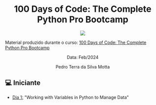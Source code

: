 <h1 align="center">100 Days of Code: The Complete Python Pro Bootcamp
</h1>

<p align="center">
  <img src="https://github.com/terramotta/100-days-python-bootcamp/assets/53800269/9a9ff310-29e7-4a29-b18a-a481110a807c">
</p>


Material produzido durante o curso: [100 Days of Code: The Complete Python Pro Bootcamp](https://www.udemy.com/course/100-days-of-code/)


<p align="center">
Data: Feb/2024  
</p>

<p align="center">
Pedro Terra da Silva Motta  
</p>



## 💻 Iniciante 
- [Dia 1:](https://github.com/terramotta/100-days-python-bootcamp/tree/main/dia1) "Working with Variables in Python to Manage Data"



